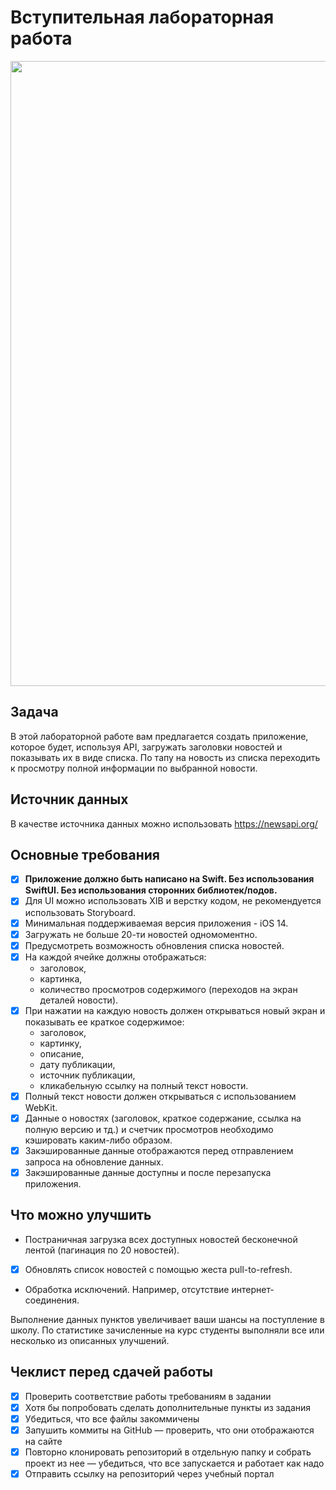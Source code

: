 # Вступительная лабораторная работа

<img class="screen_application" src="https://github.com/TFS-iOS/intro-lab-mightyK1ngRichard/blob/Solution/Screen/preview.png" width="1000">

## Задача

В этой лабораторной работе вам предлагается создать приложение, которое будет, используя API, загружать заголовки новостей и показывать их в виде списка. По тапу на новость из списка переходить к просмотру полной информации по выбранной новости.

## Источник данных

В качестве источника данных можно использовать <https://newsapi.org/>

## Основные требования

- [X] **Приложение должно быть написано на Swift. Без использования SwiftUI. Без использования сторонних библиотек/подов.**
- [X] Для UI можно использовать XIB и верстку кодом, не рекомендуется использовать Storyboard.
- [X] Минимальная поддерживаемая версия приложения - iOS 14.
- [X] Загружать не больше 20-ти новостей одномоментно.
- [X] Предусмотреть возможность обновления списка новостей.
- [X] На каждой ячейке должны отображаться:
  * заголовок,
  * картинка,
  * количество просмотров содержимого (переходов на экран деталей новости).
- [X] При нажатии на каждую новость должен открываться новый экран и показывать ее краткое содержимое:
  * заголовок,
  * картинку,
  * описание,
  * дату публикации,
  * источник публикации,
  * кликабельную ссылку на полный текст новости.
- [X] Полный текст новости должен открываться с использованием WebKit.
- [X] Данные о новостях (заголовок, краткое содержание, ссылка на полную версию и тд.) и счетчик просмотров необходимо кэшировать каким-либо образом.
- [X] Закэшированные данные отображаются перед отправлением запроса на обновление данных.
- [X] Закэшированные данные доступны и после перезапуска приложения.

## Что можно улучшить

* Постраничная загрузка всех доступных новостей бесконечной лентой (пагинация по 20 новостей).
- [X] Обновлять список новостей с помощью жеста pull-to-refresh.
* Обработка исключений. Например, отсутствие интернет-соединения.

Выполнение данных пунктов увеличивает ваши шансы на поступление в школу. По статистике зачисленные на курс студенты выполняли все или несколько из описанных улучшений.

## Чеклист перед сдачей работы

* [X] Проверить соответствие работы требованиям в задании
* [X] Хотя бы попробовать сделать дополнительные пункты из задания
* [X] Убедиться, что все файлы закоммичены
* [X] Запушить коммиты на GitHub — проверить, что они отображаются на сайте
* [X] Повторно клонировать репозиторий в отдельную папку и собрать проект из нее — убедиться, что все запускается и работает как надо
* [X] Отправить ссылку на репозиторий через учебный портал
